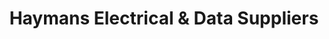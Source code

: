 ---
title: "Haymans Electrical & Data Suppliers"
url: /beaudeset/haymans-electrical-and-data-suppliers/
shop: electrical
---